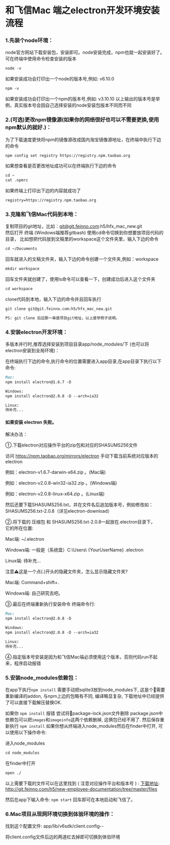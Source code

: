# 和飞信Mac 端之electron开发环境安装流程

### 1.先装个node环境：

node官方网站下载安装包，安装即可。node安装完成，npm也就一起安装好了。
可在终端中使用命令检查安装的版本
```markdown
node -v 
```
如果安装成功会打印出一个node的版本号,例如: v6.10.0
```markdown
npm -v
```
如果安装成功会打印出一个npm的版本号,例如: v3.10.10
以上输出的版本号是举例，真实版本号会因自己选择安装的node安装包版本不同而不同

### 2.(可选)更改npm镜像源(如果你的网络很好也可以不需要更换,使用npm默认的就好.)：

为了下载速度更快将npm的镜像源改成国内淘宝镜像源地址，在终端中执行下边的命令
```markdown
npm config set registry https://registry.npm.taobao.org
```
如果想查看是否更改地址成功可以在终端执行下边的命令
```markdown
cd ~
cat .npmrc
```
如果终端上打印出下边的内容就成功了
```markdown
registry=https://registry.npm.taobao.org
```

### 3.克隆和飞信Mac代码到本地：

复制项目的git地址，比如：git@git.feinno.com:h5/hfx_mac_new.git     
然后打开 终端 (Windows端推荐gitbash) 使用cd命令切换到你想要放项目代码的目录， 
比如想把代码放到文稿里的workspace这个文件夹里，输入下边的命令 

```markdown
cd ~/Documents
```
回车就进入的文稿文件夹，输入下边的命令创建一个文件夹,例如：workspace
```markdown
mkdir workspace
```
回车文件夹就创建了，使用ls命令可以查看一下，创建成功后进入这个文件夹
```markdown
cd workspace
```
clone代码到本地，输入下边的命令并且回车执行
```markdown
git clone git@git.feinno.com:h5/hfx_mac_new.git

PS: git clone 后边那一串是项目git地址，以上是举例子说明。
```

### 4.安装electron开发环境：
多版本并行时,推荐选择安装到项目目录app/node_modules/下 (也可以将electron安装到全局环境)：

在终端执行下边的命令,执行命令的位置需要进入app目录,在app目录下执行以下命令: 
```markdown
Mac: 
npm install electron@1.6.7 -D

Windows:
npm install electron@2.0.8 -D --arch=ia32

Linux:
待补充...
```

#### 如果安装 electron 失败。

解决办法：
    
①.下载electron对应操作平台的zip包和对应的SHASUMS256文件

访问 https://npm.taobao.org/mirrors/electron 手动下载当前系统对应版本的 electron   

例如：electron-v1.6.7-darwin-x64.zip 。(Mac端)

例如：electron-v2.0.8-win32-ia32.zip 。(Windows端)

例如：electron-v2.0.8-linux-x64.zip 。(Linux端)

然后还要下载SHASUMS256.txt，并在文件名后追加版本号，例如修改如：SHASUMS256.txt-2.0.8（详见electron-download）
    
②.将下载的 压缩包 和 SHASUMS256.txt-2.0.8一起放在.electron目录下，      
它的所在位置:

Mac端: ~/.electron

Windows端: 一般是（系统盘）C:\Users\ {YourUserName} \.electron  

Linux端: 待补充...

注意⚠️这是一个点(.)开头的隐藏文件夹，怎么显示隐藏文件夹?

Mac端: Command+shift+.

Windows端: 自己研究去吧。     
  
③.最后在终端重新执行安装命令
终端命令行:
```markdown
Mac: 
npm install electron@2.0.8 -D

Windows: 
npm install electron@2.0.8 -D --arch=ia32

Linux: 
待补充...
```
④.指定版本号安装是因为和飞信Mac端必须使用这个版本，否则代码run不起来，程序启动报错

### 5.安装node_modules依赖包：
在app下执行`npm install`
需要手动把sqlite3放到node_modules下, 这是个需要重新编译的addon, 与npm上边的包略有不同, 编译略显复杂, 下载地址中已经提供了可以直接下载解压替换OK.

如果你 `npm install` 报错
尝试将package-lock.json文件删除
package.json中依赖包可以把`images`和`imageinfo`这两个依赖删掉, 这俩包已经不用了.
然后保存重新执行 `npm install`
如果你想从终端进入node_modules然后在finder中打开, 可以使用以下操作命令:

进入node_modules
```markdown
cd node_modules
```
在finder中打开
```markdown
open ./
```

以上需要下载的文件可以在这里找到 ( 注意对应操作平台和版本号 ) : 
[下载地址](http://git.feinno.com/h5/new-employee-documentation/tree/master/files): http://git.feinno.com/h5/new-employee-documentation/tree/master/files


然后在app下输入命令:
`npm start`
回车即可在本地启动和飞信了。

### 6.Mac项目从现网环境切换到体验环境的操作：

找到这个配置文件: app/lib/v6sdk/client.config--

将client.config文件后边的两道杠去掉即可切换到体验环境

	